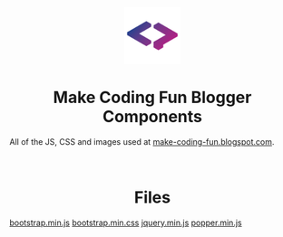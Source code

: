 <div align="center">
<img src="logo.png" width="100px">
<h1><b>Make Coding Fun Blogger Components</b></h1>
</div>
All of the JS, CSS and images used at <a href="https://make-coding-fun.blogspot.com/" target="_blank">make-coding-fun.blogspot.com</a>.
<br>
<br>
<br>
<h1 align="center">Files</h1>
<a href="bootstrap.min.js">bootstrap.min.js</a>
<a href="bootstrap.min.css">bootstrap.min.css</a>
<a href="jquery.min.js">jquery.min.js</a>
<a href="popper.min.js">popper.min.js</a>

